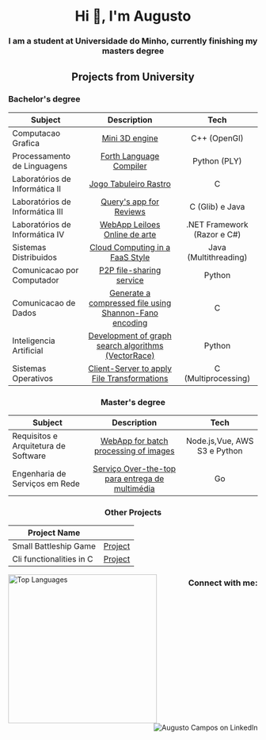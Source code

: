 <h1 align="center">Hi 👋, I'm Augusto</h1>
<h3 align="center">I am a student at Universidade do Minho, currently finishing my masters degree </h3>



<h2 align="center">Projects from University</h2>

<div align="center">

<h3 align="left">Bachelor's degree</h3>


| Subject                         |                                                 Description                                                  |            Tech             |
| ------------------------------- | :----------------------------------------------------------------------------------------------------------: | :-------------------------: |
| Computacao Grafica              |                            [Mini 3D engine](https://github.com/Gustominox/CG2324)                            |        C++ (OpenGl)         |
| Processamento de Linguagens     |                   [Forth Language Compiler](https://github.com/Gustominox/Forth-Compiler)                    |        Python (PLY)         |
| Laboratórios de Informática II  |                     [Jogo Tabuleiro Rastro](https://github.com/Gustominox/jogTabRastro)                      |              C              |
| Laboratórios de Informática III |                     [Query's app for Reviews](https://github.com/Gustominox/ProjetoLi3)                      |       C (Glib) e Java       |
| Laboratórios de Informática IV  |                  [WebApp Leiloes Online de arte](https://github.com/Gustominox/Entrega-LI4)                  | .NET Framework (Razor e C#) |
| Sistemas Distribuidos           |                   [Cloud Computing in a FaaS Style](https://github.com/Gustominox/SD-2324)                   |    Java (Multithreading)    |
| Comunicacao por Computador      |                      [P2P file-sharing service](https://github.com/Gustominox/CC-2324)                       |           Python            |
| Comunicacao de Dados            |  [Generate a compressed file using Shannon-Fano encoding ](https://github.com/Gustominox/comprShannon-Fano)  |              C              |
| Inteligencia Artificial         | [Development of graph search algorithms (VectorRace)](https://github.com/Gustominox/Intelegencia_artificial) |           Python            |
| Sistemas Operativos             |              [Client-Server to apply File Transformations](https://github.com/Gustominox/SO_2)               |     C (Multiprocessing)     |


<h3 align="center">Master's degree</h3>

| Subject                              |                                       Description                                       |             Tech             |
| ------------------------------------ | :-------------------------------------------------------------------------------------: | :--------------------------: |
| Requisitos e Arquitetura de Software |       [WebApp for batch processing of images](https://github.com/ajoaoalves/RAS)        | Node.js,Vue, AWS S3 e Python |
| Engenharia de Serviços em Rede       | [Serviço Over-the-top para entrega de multimédia](https://github.com/pinheiro2/ESR2425) |              Go              |

</div>

<h3 align="center">Other Projects</h3>


<div align="center">

| Project Name             |                                                        |
| ------------------------ | :----------------------------------------------------: |
| Small Battleship Game    | [Project](https://github.com/Gustominox/batalha_naval) |
| Cli functionalities in C |   [Project](https://github.com/Gustominox/cliTool-c)   |

</div>


<!--
- 👀 I’m interested in ...
- 🌱 I’m currently learning ...
- 💞️ I’m looking to collaborate on ...
- 📫 How to reach me ...


<!--



![My GitHub stats](https://github-readme-stats.vercel.app/api?username=Gustominox&count_private=true&show_icons=true&theme=gotham&hide=contribs&hide_border=true)
TEMPORARIO------------------------------------
--->




<img align="left" width = 300 src="https://github-readme-stats.vercel.app/api/top-langs/?username=Gustominox&layout=compact&theme=gotham&hide_border=true" alt="Top Languages" />


<h3 align="right">Connect with me:</h3>
<p align="right">
<a href="https://linkedin.com/in/augustooliveiracampos" target="_blank" style="text-decoration: none;">
<img src="https://img.shields.io/badge/LinkedIn-0A66C2?style=for-the-badge&logo=linkedin&logoColor=white" alt="Augusto Campos on LinkedIn"/>
</a>
</p>